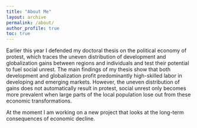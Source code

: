 ```yaml
---
title: "About Me"
layout: archive
permalink: /about/
author_profile: true
toc: true
---
```


Earlier this year I defended my doctoral thesis on the political economy of protest, which traces the uneven distribution of development and globalization gains between regions and individuals and test their potential to fuel social unrest. The main findings of my thesis show that both development and globalization profit predominantly high-skilled labor in developing and emerging markets. However, the uneven distribution of gains does not automatically result in protest, social unrest only becomes more prevalent when large parts of the local population lose out from these economic transformations. 

At the moment I am working on a new project that looks at the long-term consequences of economic decline. 


